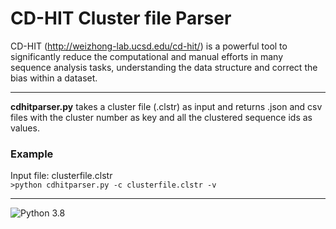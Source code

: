  # CD-HIT Cluster file Parser
CD-HIT (http://weizhong-lab.ucsd.edu/cd-hit/) is a powerful tool to significantly reduce the computational and manual efforts in many sequence analysis tasks, understanding the data structure and correct the bias within a dataset.  
- - - -
**cdhitparser.py** takes a cluster file (.clstr) as input and returns .json and csv files with the cluster number as key and all the clustered sequence ids as values.

### Example
Input file: clusterfile.clstr  
`>python cdhitparser.py -c clusterfile.clstr -v`
- - - -
![Python 3.8](https://img.shields.io/badge/Python-3.8-brightgreen)

